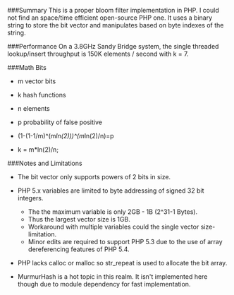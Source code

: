 ###Summary
This is a proper bloom filter implementation in PHP.  I could not find an space/time efficient open-source PHP one.
It uses a binary string to store the bit vector and manipulates based on byte indexes of the string.

###Performance
On a 3.8GHz Sandy Bridge system, the single threaded lookup/insert throughput is 150K elements / second with k = 7.


###Math Bits
* m vector bits
* k hash functions
* n elements
* p probability of false positive

* (1-(1-1/m)^(m*ln(2)))^(m*ln(2)/n)=p
* k = m*ln(2)/n;



###Notes and Limitations
* The bit vector only supports powers of 2 bits in size.
* PHP 5.x variables are limited to byte addressing of signed 32 bit integers.  
	* The the maximum variable is only 2GB - 1B (2^31-1 Bytes).
	* Thus the largest vector size is 1GB.
	* Workaround with multiple variables could the single vector size-limitation.
	* Minor edits are required to support PHP 5.3 due to the use of array dereferencing features of PHP 5.4.
* PHP lacks calloc or malloc so str_repeat is used to allocate the bit array.

* MurmurHash is a hot topic in this realm.  It isn't implemented here though due to module dependency for fast implementation.
